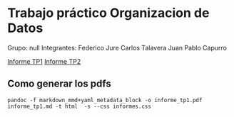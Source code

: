 # Trabajo práctico Organizacion de Datos

Grupo: null
Integrantes: 
  Federico Jure
  Carlos Talavera
  Juan Pablo Capurro

[Informe TP1](informe_tp1.md)
[Informe TP2](informe_tp2.md)

## Como generar los pdfs
```
pandoc -f markdown_mmd+yaml_metadata_block -o informe_tp1.pdf informe_tp1.md -t html  -s --css informes.css
```
